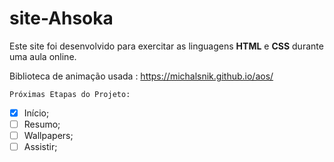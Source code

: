 # site-Ahsoka
 Este site foi desenvolvido para exercitar as linguagens **HTML** e **CSS** durante uma aula online. 
	
 Biblioteca de animação usada : https://michalsnik.github.io/aos/
	

	Próximas Etapas do Projeto:
- [x] Início;
- [ ] Resumo;
- [ ] Wallpapers;
- [ ] Assistir;
